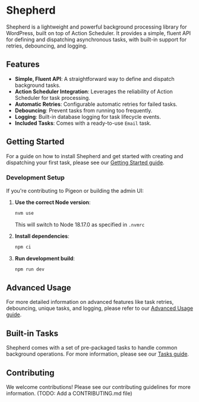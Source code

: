# Shepherd

Shepherd is a lightweight and powerful background processing library for WordPress, built on top of Action Scheduler. It provides a simple, fluent API for defining and dispatching asynchronous tasks, with built-in support for retries, debouncing, and logging.

## Features

- **Simple, Fluent API**: A straightforward way to define and dispatch background tasks.
- **Action Scheduler Integration**: Leverages the reliability of Action Scheduler for task processing.
- **Automatic Retries**: Configurable automatic retries for failed tasks.
- **Debouncing**: Prevent tasks from running too frequently.
- **Logging**: Built-in database logging for task lifecycle events.
- **Included Tasks**: Comes with a ready-to-use `Email` task.

## Getting Started

For a guide on how to install Shepherd and get started with creating and dispatching your first task, please see our [Getting Started guide](./docs/getting-started.md).

### Development Setup

If you're contributing to Pigeon or building the admin UI:

1. **Use the correct Node version**:
   ```bash
   nvm use
   ```
   This will switch to Node 18.17.0 as specified in `.nvmrc`

2. **Install dependencies**:
   ```bash
   npm ci
   ```

3. **Run development build**:
   ```bash
   npm run dev
   ```

## Advanced Usage

For more detailed information on advanced features like task retries, debouncing, unique tasks, and logging, please refer to our [Advanced Usage guide](./docs/advanced-usage.md).

## Built-in Tasks

Shepherd comes with a set of pre-packaged tasks to handle common background operations. For more information, please see our [Tasks guide](./docs/tasks.md).

## Contributing

We welcome contributions! Please see our contributing guidelines for more information. (TODO: Add a CONTRIBUTING.md file)

